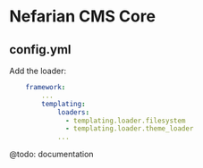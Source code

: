 Nefarian CMS Core
=================

config.yml
----------

Add the loader:

```yml
    framework:
        ...
        templating:
            loaders:
              - templating.loader.filesystem
              - templating.loader.theme_loader
            ...
```

@todo: documentation
